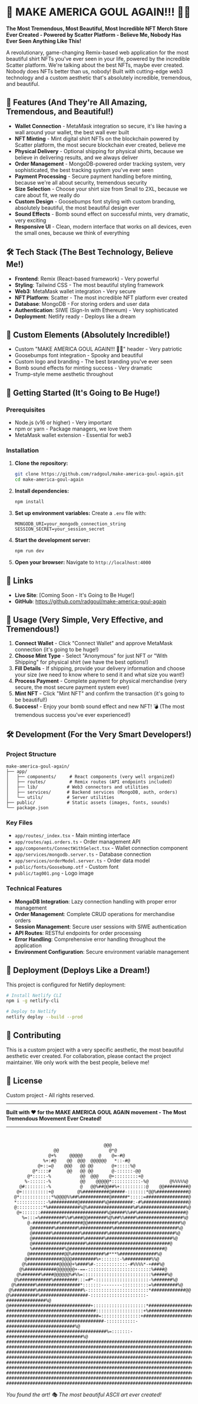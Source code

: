 # 🎉 MAKE AMERICA GOUL AGAIN!!! 🎉🔥

**The Most Tremendous, Most Beautiful, Most Incredible NFT Merch Store Ever Created - Powered by Scatter Platform - Believe Me, Nobody Has Ever Seen Anything Like This!**

A revolutionary, game-changing Remix-based web application for the most beautiful shirt NFTs you've ever seen in your life, powered by the incredible Scatter platform. We're talking about the best NFTs, maybe ever created. Nobody does NFTs better than us, nobody! Built with cutting-edge web3 technology and a custom aesthetic that's absolutely incredible, tremendous, and beautiful.

## 🚀 Features (And They're All Amazing, Tremendous, and Beautiful!)

- **Wallet Connection** - MetaMask integration so secure, it's like having a wall around your wallet, the best wall ever built
- **NFT Minting** - Mint digital shirt NFTs on the blockchain powered by Scatter platform, the most secure blockchain ever created, believe me
- **Physical Delivery** - Optional shipping for physical shirts, because we believe in delivering results, and we always deliver
- **Order Management** - MongoDB-powered order tracking system, very sophisticated, the best tracking system you've ever seen
- **Payment Processing** - Secure payment handling before minting, because we're all about security, tremendous security
- **Size Selection** - Choose your shirt size from Small to 2XL, because we care about fit, we really do
- **Custom Design** - Goosebumps font styling with custom branding, absolutely beautiful, the most beautiful design ever
- **Sound Effects** - Bomb sound effect on successful mints, very dramatic, very exciting
- **Responsive UI** - Clean, modern interface that works on all devices, even the small ones, because we think of everything

## 🛠️ Tech Stack (The Best Technology, Believe Me!)

- **Frontend**: Remix (React-based framework) - Very powerful
- **Styling**: Tailwind CSS - The most beautiful styling framework
- **Web3**: MetaMask wallet integration - Very secure
- **NFT Platform**: Scatter - The most incredible NFT platform ever created
- **Database**: MongoDB - For storing orders and user data
- **Authentication**: SIWE (Sign-In with Ethereum) - Very sophisticated
- **Deployment**: Netlify ready - Deploys like a dream

## 🎨 Custom Elements (Absolutely Incredible!)

- Custom "MAKE AMERICA GOUL AGAIN!!! 🎉🔥" header - Very patriotic
- Goosebumps font integration - Spooky and beautiful
- Custom logo and branding - The best branding you've ever seen
- Bomb sound effects for minting success - Very dramatic
- Trump-style meme aesthetic throughout

## 🚀 Getting Started (It's Going to Be Huge!)

### Prerequisites

- Node.js (v16 or higher) - Very important
- npm or yarn - Package managers, we love them
- MetaMask wallet extension - Essential for web3

### Installation

1. **Clone the repository:**
   ```bash
   git clone https://github.com/radgoul/make-america-goul-again.git
   cd make-america-goul-again
   ```

2. **Install dependencies:**
   ```bash
   npm install
   ```

3. **Set up environment variables:**
   Create a `.env` file with:
   ```env
   MONGODB_URI=your_mongodb_connection_string
   SESSION_SECRET=your_session_secret
   ```

4. **Start the development server:**
   ```bash
   npm run dev
   ```

5. **Open your browser:**
   Navigate to `http://localhost:4000`

## 🔗 Links

- **Live Site**: [Coming Soon - It's Going to Be Huge!]
- **GitHub**: https://github.com/radgoul/make-america-goul-again

## 🎯 Usage (Very Simple, Very Effective, and Tremendous!)

1. **Connect Wallet** - Click "Connect Wallet" and approve MetaMask connection (it's going to be huge!)
2. **Choose Mint Type** - Select "Anonymous" for just NFT or "With Shipping" for physical shirt (we have the best options!)
3. **Fill Details** - If shipping, provide your delivery information and choose your size (we need to know where to send it and what size you want!)
4. **Process Payment** - Complete payment for physical merchandise (very secure, the most secure payment system ever)
5. **Mint NFT** - Click "Mint NFT" and confirm the transaction (it's going to be beautiful!)
6. **Success!** - Enjoy your bomb sound effect and new NFT! 💣 (The most tremendous success you've ever experienced!)

## 🛠️ Development (For the Very Smart Developers!)

### Project Structure

```
make-america-goul-again/
├── app/
│   ├── components/     # React components (very well organized)
│   ├── routes/         # Remix routes (API endpoints included)
│   ├── lib/           # Web3 connectors and utilities
│   ├── services/      # Backend services (MongoDB, auth, orders)
│   └── utils/         # Server utilities
├── public/            # Static assets (images, fonts, sounds)
└── package.json
```

### Key Files

- `app/routes/_index.tsx` - Main minting interface
- `app/routes/api.orders.ts` - Order management API
- `app/components/ConnectWithSelect.tsx` - Wallet connection component
- `app/services/mongodb.server.ts` - Database connection
- `app/services/orderModel.server.ts` - Order data model
- `public/fonts/Goosebump.otf` - Custom font
- `public/tag001.png` - Logo image

### Technical Features

- **MongoDB Integration**: Lazy connection handling with proper error management
- **Order Management**: Complete CRUD operations for merchandise orders
- **Session Management**: Secure user sessions with SIWE authentication
- **API Routes**: RESTful endpoints for order processing
- **Error Handling**: Comprehensive error handling throughout the application
- **Environment Configuration**: Secure environment variable management

## 🚀 Deployment (Deploys Like a Dream!)

This project is configured for Netlify deployment:

```bash
# Install Netlify CLI
npm i -g netlify-cli

# Deploy to Netlify
netlify deploy --build --prod
```

## 🤝 Contributing

This is a custom project with a very specific aesthetic, the most beautiful aesthetic ever created. For collaboration, please contact the project maintainer. We only work with the best people, believe me!

## 📄 License

Custom project - All rights reserved.

---

**Built with ❤️ for the MAKE AMERICA GOUL AGAIN movement - The Most Tremendous Movement Ever Created!**

---

```
                                                                                       
                                                                                       
                                     @@@                                               
                  @@                   @*@                                             
                @+%     @@@@@      @    @=-#@                                          
              %+:#@    @@  @@@  @@@@@@   *::-#@                                        
            @+::=@    @@@   @@ @@       @+:::::%@                                      
          @*::::#      @@   @@ @@       @-::::::-@@                                    
        @*:::::-%           @@  @@@    @+:::::::::+@                                   
       %-::::::-%           @@    @@@@@*:::::::::::-%@        @%%%%%@                  
     @#::::::::-%           @   @@%##@@##%+::::::::::@    @@#########@                 
    @+::::::::::+@         @%##########@#####-:::::::*@@%############@                 
   @*::::::::::::*%@@@@%%##%###########@######*:::::=################@                 
   *:::::::::::-%##########@#########%@#########:-#%#################@                 
   @::::::::::*%############%@%#################%#%#################%@                 
    @+:::::::#########################%@#####%%##%##################@                  
      %=:::=%#########%%#%###@@#######%@%##%%####%#################%@                  
        @-##########%########@@###########%#######################%@                   
         @########%########%############%########################%@                    
         @#######%##########%#########%#########################%@                     
         @###################%#######%#########################%@                      
         @####################%###############################@                        
         %############%@####################################@                          
        @#############@@%############%#***%##############%@                            
       @#############@@@@#########%+:::::::-%##########%%@                             
      @%############@@@@@+%####%#-::::::::::::-#%%%%*-+###%@                           
     @%############@@@@@@@+-==-::::::::::::::::::::::::%####@                          
    @%#######%####@@@@@@%#%%=::::::::::::::::::::::::::%#####%@                        
   @%############%#########:::=#*-::::::::::::::::::::-%#######%@                      
  @%#######%################*:::::::--------::::::::::=%#########%@                    
 @%########%#################%-:::::::::::::::::::::::*#############@@                 
@%##########%##################-:::::::::::::::::::::-###############%@                
@###############################+::::::::::::::::::::*#################%@              
##################################::::::::::::::::::+%###################%@            
###################################=:::::::::::::::+#######################@           
#####################################-:::::::::::-##########################%@         
######################################%=:::::::-#############################%@        
###############################################################################@       
################################################################################@      
################################################################################%@     
#################################################################################@     
#################################################################################%@    
#################################################################################%@    
#################################################################################%@    
#################################################################################%@    
#################################################################################%@    
```

*You found the art! 🎭 The most beautiful ASCII art ever created!*


